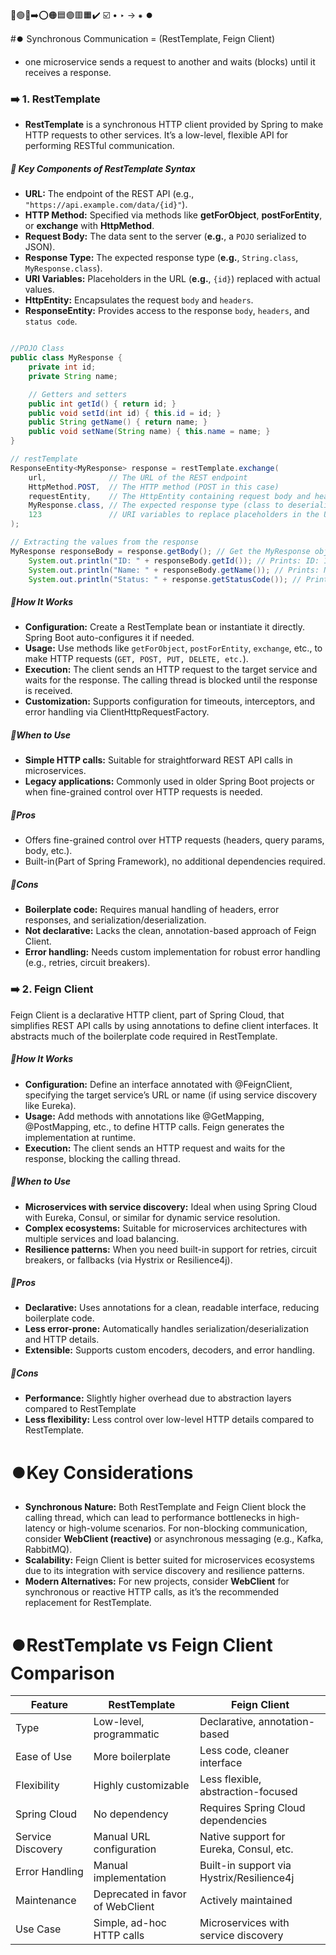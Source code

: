 🔵🟢🔴➡️⭕🟠🟦🟣🟥🟧✔️
☑️ • ‣ → ⁕ ⏺️

#⏺️ Synchronous Communication = (RestTemplate, Feign Client)

- one microservice sends a request to another and waits (blocks) until it receives a response.

### ➡️ 1. RestTemplate

- **RestTemplate** is a synchronous HTTP client provided by Spring to make HTTP requests to other services.
  It’s a low-level, flexible API for performing RESTful communication.

##### 🔵 Key Components of RestTemplate Syntax

- **URL:** The endpoint of the REST API (e.g., `"https://api.example.com/data/{id}"`).
- **HTTP Method:** Specified via methods like **getForObject**, **postForEntity**, or **exchange** with **HttpMethod**.
- **Request Body:** The data sent to the server (**e.g.**, a `POJO` serialized to JSON).
- **Response Type:** The expected response type (**e.g.**, `String.class`, `MyResponse.class`).
- **URI Variables:** Placeholders in the URL (**e.g.**, `{id}`) replaced with actual values.
- **HttpEntity:** Encapsulates the request `body` and `headers`.
- **ResponseEntity:** Provides access to the response `body`, `headers`, and `status code`.

```java

//POJO Class
public class MyResponse {
    private int id;
    private String name;

    // Getters and setters
    public int getId() { return id; }
    public void setId(int id) { this.id = id; }
    public String getName() { return name; }
    public void setName(String name) { this.name = name; }
}

// restTemplate
ResponseEntity<MyResponse> response = restTemplate.exchange(
    url,              // The URL of the REST endpoint
    HttpMethod.POST,  // The HTTP method (POST in this case)
    requestEntity,    // The HttpEntity containing request body and headers
    MyResponse.class, // The expected response type (class to deserialize the response into)
    123               // URI variables to replace placeholders in the URL
);

// Extracting the values from the response
MyResponse responseBody = response.getBody(); // Get the MyResponse object
    System.out.println("ID: " + responseBody.getId()); // Prints: ID: 1
    System.out.println("Name: " + responseBody.getName()); // Prints: Name: John
    System.out.println("Status: " + response.getStatusCode()); // Prints: Status: 200 OK
```

##### **🔵How It Works**

- **Configuration:** Create a RestTemplate bean or instantiate it directly. Spring Boot auto-configures it if needed.
- **Usage:** Use methods like `getForObject`, `postForEntity`, `exchange`, etc., to make HTTP requests (`GET, POST, PUT, DELETE, etc.`).
- **Execution:** The client sends an HTTP request to the target service and waits for the response. The calling thread is blocked
  until the response is received.
- **Customization:** Supports configuration for timeouts, interceptors, and error handling via ClientHttpRequestFactory.

##### **🔵When to Use**

- **Simple HTTP calls:** Suitable for straightforward REST API calls in microservices.
- **Legacy applications:** Commonly used in older Spring Boot projects or when fine-grained control over HTTP
  requests is needed.

##### **🔵Pros**

- Offers fine-grained control over HTTP requests (headers, query params, body, etc.).
- Built-in(Part of Spring Framework), no additional dependencies required.

##### **🔵Cons**

- **Boilerplate code:** Requires manual handling of headers, error responses, and serialization/deserialization.
- **Not declarative:** Lacks the clean, annotation-based approach of Feign Client.
- **Error handling:** Needs custom implementation for robust error handling (e.g., retries, circuit breakers).

### ➡️ 2. Feign Client

Feign Client is a declarative HTTP client, part of Spring Cloud, that simplifies REST API calls by using
annotations to define client interfaces. It abstracts much of the boilerplate code required in RestTemplate.

##### **🔵How It Works**

- **Configuration:** Define an interface annotated with @FeignClient, specifying the target service’s URL or name (if using service discovery like Eureka).
- **Usage:** Add methods with annotations like @GetMapping, @PostMapping, etc., to define HTTP calls. Feign generates the implementation at runtime.
- **Execution:** The client sends an HTTP request and waits for the response, blocking the calling thread.

##### **🔵When to Use**

- **Microservices with service discovery:** Ideal when using Spring Cloud with Eureka, Consul, or similar for dynamic service resolution.
- **Complex ecosystems:** Suitable for microservices architectures with multiple services and load balancing.
- **Resilience patterns:** When you need built-in support for retries, circuit breakers, or fallbacks (via Hystrix or Resilience4j).

##### **🔵Pros**

- **Declarative:** Uses annotations for a clean, readable interface, reducing boilerplate code.
- **Less error-prone:** Automatically handles serialization/deserialization and HTTP details.
- **Extensible:** Supports custom encoders, decoders, and error handling.

##### **🔵Cons**

- **Performance:** Slightly higher overhead due to abstraction layers compared to RestTemplate
- **Less flexibility:** Less control over low-level HTTP details compared to RestTemplate.

# ⏺️Key Considerations

- **Synchronous Nature:** Both RestTemplate and Feign Client block the calling thread, which can lead to performance bottlenecks in high-latency or high-volume scenarios. For non-blocking communication, consider **WebClient (reactive)** or asynchronous messaging (e.g., Kafka, RabbitMQ).
- **Scalability:** Feign Client is better suited for microservices ecosystems due to its integration with service discovery and resilience patterns.
- **Modern Alternatives:** For new projects, consider **WebClient** for synchronous or reactive HTTP calls, as it’s the recommended replacement for RestTemplate.

# ⏺️RestTemplate vs Feign Client Comparison

| Feature           | RestTemplate                     | Feign Client                              |
| ----------------- | -------------------------------- | ----------------------------------------- |
| Type              | Low-level, programmatic          | Declarative, annotation-based             |
| Ease of Use       | More boilerplate                 | Less code, cleaner interface              |
| Flexibility       | Highly customizable              | Less flexible, abstraction-focused        |
| Spring Cloud      | No dependency                    | Requires Spring Cloud dependencies        |
| Service Discovery | Manual URL configuration         | Native support for Eureka, Consul, etc.   |
| Error Handling    | Manual implementation            | Built-in support via Hystrix/Resilience4j |
| Maintenance       | Deprecated in favor of WebClient | Actively maintained                       |
| Use Case          | Simple, ad-hoc HTTP calls        | Microservices with service discovery      |
